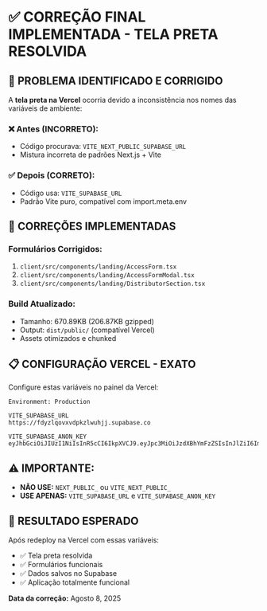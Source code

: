 # ✅ CORREÇÃO FINAL IMPLEMENTADA - TELA PRETA RESOLVIDA

## 🎯 **PROBLEMA IDENTIFICADO E CORRIGIDO**

A **tela preta na Vercel** ocorria devido a inconsistência nos nomes das variáveis de ambiente:

### **❌ Antes (INCORRETO):**
- Código procurava: `VITE_NEXT_PUBLIC_SUPABASE_URL`
- Mistura incorreta de padrões Next.js + Vite

### **✅ Depois (CORRETO):**
- Código usa: `VITE_SUPABASE_URL`
- Padrão Vite puro, compatível com import.meta.env

## 🔧 **CORREÇÕES IMPLEMENTADAS**

### **Formulários Corrigidos:**
1. `client/src/components/landing/AccessForm.tsx`
2. `client/src/components/landing/AccessFormModal.tsx`
3. `client/src/components/landing/DistributorSection.tsx`

### **Build Atualizado:**
- Tamanho: 670.89KB (206.87KB gzipped)
- Output: `dist/public/` (compatível Vercel)
- Assets otimizados e chunked

## 📋 **CONFIGURAÇÃO VERCEL - EXATO**

Configure estas variáveis no painel da Vercel:

```
Environment: Production

VITE_SUPABASE_URL
https://fdyzlqovxvdpkzlwuhjj.supabase.co

VITE_SUPABASE_ANON_KEY
eyJhbGciOiJIUzI1NiIsInR5cCI6IkpXVCJ9.eyJpc3MiOiJzdXBhYmFzZSIsInJlZiI6ImZkeXpscW92eHZkcGt6bHd1aGpqIiwicm9sZSI6ImFub24iLCJpYXQiOjE3NTQ1MjQwNzIsImV4cCI6MjA3MDEwMDA3Mn0.0itJku2mVxd8MIvk7lo7Y8gamram_QYCluzHbNUT88Y
```

## ⚠️ **IMPORTANTE:**
- **NÃO USE:** `NEXT_PUBLIC_` ou `VITE_NEXT_PUBLIC_`
- **USE APENAS:** `VITE_SUPABASE_URL` e `VITE_SUPABASE_ANON_KEY`

## 🚀 **RESULTADO ESPERADO**
Após redeploy na Vercel com essas variáveis:
- ✅ Tela preta resolvida
- ✅ Formulários funcionais
- ✅ Dados salvos no Supabase
- ✅ Aplicação totalmente funcional

**Data da correção:** Agosto 8, 2025